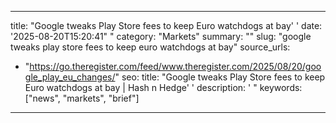 ﻿---

title: "Google tweaks Play Store fees to keep Euro watchdogs at bay''
date: '2025-08-20T15:20:41""
category: "Markets"
summary: ""
slug: "google tweaks play store fees to keep euro watchdogs at bay"
source_urls:
  - "https://go.theregister.com/feed/www.theregister.com/2025/08/20/google_play_eu_changes/"
seo:
  title: "Google tweaks Play Store fees to keep Euro watchdogs at bay | Hash n Hedge''
  description: '"
  keywords: ["news", "markets", "brief"]

---

